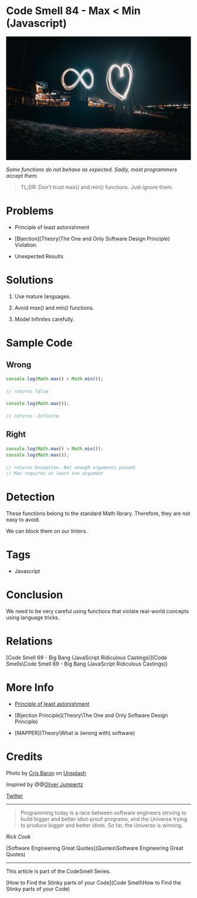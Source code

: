 # Code Smell 84 - Max < Min (Javascript)

![Code Smell 84 - Max < Min (Javascript)](cris-baron-A18Ub2FbMlE-unsplash.jpg)

*Some functions do not behave as expected. Sadly, most programmers accept them.*

> TL;DR: Don't trust max() and min() functions. Just ignore them.

# Problems

- Principle of least astonishment

- [Bijection](Theory\The One and Only Software Design Principle) Violation.

- Unexpected Results

# Solutions

1. Use mature languages.

2. Avoid *max()* and *min()* functions.

3. Model Infinites carefully.

# Sample Code

## Wrong

[Gist Url]: # (https://gist.github.com/mcsee/8440adc57486989468045de4df3c9bef)
```javascript
console.log(Math.max() > Math.min());

// returns false

console.log(Math.max());

// returns -Infinite
```

## Right

[Gist Url]: # (https://gist.github.com/mcsee/7f275da71e96bd4050e17c0ec7511c14)
```javascript
console.log(Math.max() > Math.min());
console.log(Math.max());

// returns Exception. Not enough arguments passed.
// Max requires at least one argument
```

# Detection

These functions belong to the standard Math library. Therefore, they are not easy to avoid. 

We can block them on our linters.

# Tags

- Javascript

# Conclusion

We need to be very careful using functions that violate real-world concepts using language tricks.

# Relations

[Code Smell 69 - Big Bang (JavaScript Ridiculous Castings)](Code Smells\Code Smell 69 - Big Bang (JavaScript Ridiculous Castings))

# More Info

- [Principle of least astonishment](https://en.wikipedia.org/wiki/Principle_of_least_astonishment)

- [Bijection Principle](Theory\The One and Only Software Design Principle)

- [MAPPER](Theory\What is (wrong with) software)

# Credits

Photo by [Cris Baron](https://unsplash.com/@cris024) on [Unsplash](https://unsplash.com/s/photos/infinite)
  
Inspired by @@[Oliver Jumpertz](@OliverJumpertz)

[Twitter](https://twitter.com/1416798870747684864)

* * *

> Programming today is a race between software engineers striving to build bigger and better idiot-proof programs, and the Universe trying to produce bigger and better idiots. So far, the Universe is winning.

_Rick Cook_
 
[Software Engineering Great Quotes](Quotes\Software Engineering Great Quotes)

* * *

This article is part of the CodeSmell Series.

[How to Find the Stinky parts of your Code](Code Smell\How to Find the Stinky parts of your Code)